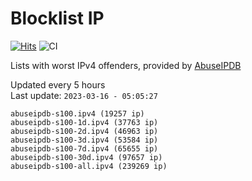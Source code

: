 # Blocklist IP

[![Hits](https://hits.seeyoufarm.com/api/count/incr/badge.svg?url=https%3A%2F%2Fgithub.com%2Fborestad%2Fblocklist-ip%2F&count_bg=%2379C83D&title_bg=%23555555&icon=&icon_color=%23E7E7E7&title=hits&edge_flat=false)](https://hits.seeyoufarm.com)  ![CI](https://img.shields.io/github/workflow/status/borestad/blocklist-ip/CI?style=flat-square)

Lists with worst IPv4 offenders, provided by [AbuseIPDB](https://www.abuseipdb.com/)

<!-- FOOTER-PLACEHOLDER -->
Updated every 5 hours<br>
Last update: `2023-03-16 - 05:05:27`
```
abuseipdb-s100.ipv4 (19257 ip)
abuseipdb-s100-1d.ipv4 (37763 ip)
abuseipdb-s100-2d.ipv4 (46963 ip)
abuseipdb-s100-3d.ipv4 (53584 ip)
abuseipdb-s100-7d.ipv4 (65655 ip)
abuseipdb-s100-30d.ipv4 (97657 ip)
abuseipdb-s100-all.ipv4 (239269 ip)
```

